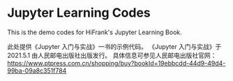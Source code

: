 # Jupyter Learning Codes
This is the demo codes for HiFrank's Jupyter Learning Book.

此处提供《Jupyter 入门与实战》一书的示例代码。
《Jupyter 入门与实战》于 2021.5.1 由人民邮电出版社出版发行。
具体信息可参见人民邮电出版社官网：https://www.ptpress.com.cn/shopping/buy?bookId=19ebbcdd-44d9-49d4-99ba-09a8c351f784
